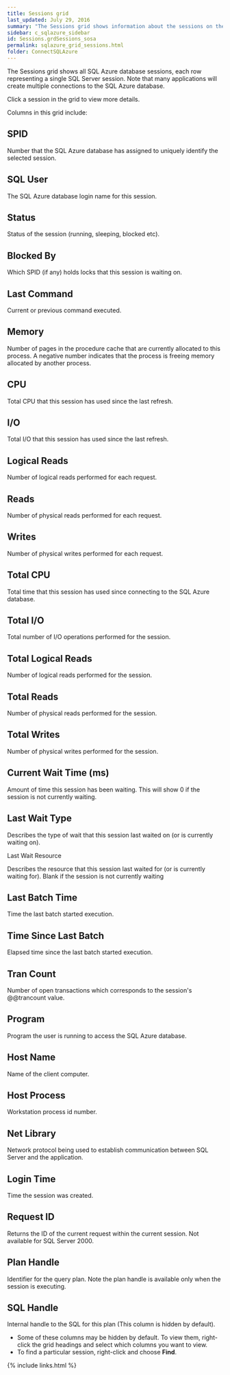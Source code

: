 ```yaml
---
title: Sessions grid
last_updated: July 29, 2016
summary: "The Sessions grid shows information about the sessions on the SQL Azure database."
sidebar: c_sqlazure_sidebar
id: Sessions.grdSessions_sosa
permalink: sqlazure_grid_sessions.html
folder: ConnectSQLAzure
---
```




The Sessions grid shows all SQL Azure database sessions, each row representing a single SQL Server session. Note that many applications will create multiple connections to the SQL Azure database.

Click a session in the grid to view more details.

Columns in this grid include:

## SPID

Number that the SQL Azure database has assigned to uniquely identify the selected session.

## SQL User

The SQL Azure database login name for this session.

## Status

Status of the session (running, sleeping, blocked etc).

## Blocked By

Which SPID (if any) holds locks that this session is waiting on.

## Last Command

Current or previous command executed.

## Memory

Number of pages in the procedure cache that are currently allocated to this process. A negative number indicates that the process is freeing memory allocated by another process.

## CPU

Total CPU that this session has used since the last refresh.

## I/O

Total I/O that this session has used since the last refresh.

## Logical Reads

Number of logical reads performed for each request.

## Reads

Number of physical reads performed for each request.

## Writes

Number of physical writes performed for each request.

## Total CPU

Total time that this session has used since connecting to the SQL Azure database.

## Total I/O

Total number of I/O operations performed for the session.

## Total Logical Reads

Number of logical reads performed for the session.

## Total Reads

Number of physical reads performed for the session.

## Total Writes

Number of physical writes performed for the session.

## Current Wait Time (ms)

Amount of time this session has been waiting. This will show 0 if the session is not currently waiting.

## Last Wait Type

Describes the type of wait that this session last waited on (or is currently waiting on).

Last Wait Resource

Describes the resource that this session last waited for (or is currently waiting for). Blank if the session is not currently waiting

## Last Batch Time

Time the last batch started execution.

## Time Since Last Batch

Elapsed time since the last batch started execution.

## Tran Count

Number of open transactions which corresponds to the session's @@trancount value.

## Program

Program the user is running to access the SQL Azure database.

## Host Name

Name of the client computer.

## Host Process

Workstation process id number.

## Net Library

Network protocol being used to establish communication between SQL Server and the application.

## Login Time

Time the session was created.

## Request ID

Returns the ID of the current request within the current session. Not available for SQL Server 2000.

## Plan Handle

Identifier for the query plan. Note the plan handle is available only when the session is executing.

## SQL Handle

Internal handle to the SQL for this plan (This column is hidden by default).


<note type="note"></note>
* Some of these columns may be hidden by default. To view them, right-click the grid headings and select which columns you want to view.
* To find a particular session, right-click and choose **Find**.




{% include links.html %}
